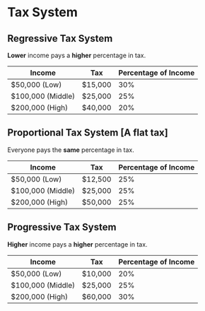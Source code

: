 # Tax System

## Regressive Tax System

**Lower** income pays a **higher** percentage in tax.

| Income            | Tax     | Percentage of Income |
| ----------------- | ------- | -------------------- |
| $50,000 (Low)     | $15,000 | 30%                  |
| $100,000 (Middle) | $25,000 | 25%                  |
| $200,000 (High)   | $40,000 | 20%                  |

## Proportional Tax System [A flat tax]

Everyone pays the **same** percentage in tax.

| Income            | Tax     | Percentage of Income |
| ----------------- | ------- | -------------------- |
| $50,000 (Low)     | $12,500 | 25%                  |
| $100,000 (Middle) | $25,000 | 25%                  |
| $200,000 (High)   | $50,000 | 25%                  |

## Progressive Tax System

**Higher** income pays a **higher** percentage in tax.

| Income            | Tax     | Percentage of Income |
| ----------------- | ------- | -------------------- |
| $50,000 (Low)     | $10,000 | 20%                  |
| $100,000 (Middle) | $25,000 | 25%                  |
| $200,000 (High)   | $60,000 | 30%                  |